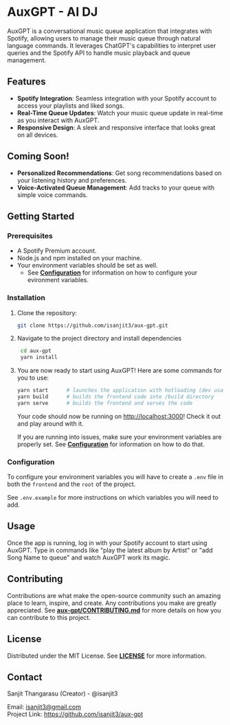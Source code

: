 # AuxGPT - AI DJ

AuxGPT is a conversational music queue application that integrates with Spotify, allowing users to manage their music queue through natural language commands. It leverages ChatGPT's capabilities to interpret user queries and the Spotify API to handle music playback and queue management.

## Features
- **Spotify Integration**: Seamless integration with your Spotify account to access your playlists and liked songs.
- **Real-Time Queue Updates**: Watch your music queue update in real-time as you interact with AuxGPT.
- **Responsive Design**: A sleek and responsive interface that looks great on all devices.

## Coming Soon!
- **Personalized Recommendations**: Get song recommendations based on your listening history and preferences.
- **Voice-Activated Queue Management**: Add tracks to your queue with simple voice commands.


## Getting Started

### Prerequisites

- A Spotify Premium account.
- Node.js and npm installed on your machine.
- Your environment variables should be set as well.
  - See **[Configuration](#configuration)** for information on how to configure your evironment variables.

### Installation

1. Clone the repository:
   ```sh
   git clone https://github.com/isanjit3/aux-gpt.git
   ```
2. Navigate to the project directory and install dependencies
   ```sh
    cd aux-gpt
    yarn install
   ```
3. You are now ready to start using AuxGPT!
   Here are some commands for you to use:
   ```sh
   yarn start      # launches the application with hotloading (dev usage)
   yarn build      # builds the frontend code into /build directory
   yarn serve      # builds the frontend and serves the code
   ```

   Your code should now be running on [http://localhost:3000](http://localhost:3000)! Check it out and play around with it.   
           
   If you are running into issues, make sure your environment variables are properly set. See **[Configuration](#configuration)** for information on how to do that.


### Configuration
To configure your environment variables you will have to create a `.env` file in both the `frontend` and the `root` of the project.

See `.env.example` for more instructions on which variables you will need to add.

## Usage
Once the app is running, log in with your Spotify account to start using AuxGPT. Type in commands like "play the latest album by Artist" or "add Song Name to queue" and watch AuxGPT work its magic.

## Contributing
Contributions are what make the open-source community such an amazing place to learn, inspire, and create. Any contributions you make are greatly appreciated. See **[aux-gpt/CONTRIBUTING.md](`CONTRIBUTING.md`)** for more details on how you can contribute to this project.

## License

Distributed under the MIT License. See **[LICENSE](`LICENSE`)** for more information.


## Contact
Sanjit Thangarasu (Creator) - @isanjit3

Email: isanjit3@gmail.com  
Project Link: https://github.com/isanjit3/aux-gpt

